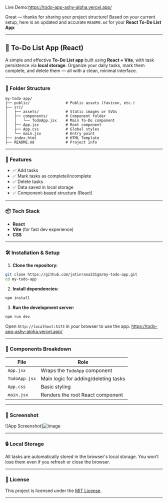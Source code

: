 Live Demo:https://todo-app-ashy-alpha.vercel.app/

Great — thanks for sharing your project structure! Based on your current setup, here is an updated and accurate `README.md` for your **React To-Do List App**:

---

## 📝 To-Do List App (React)

A simple and effective **To-Do List app** built using **React + Vite**, with task persistence via **local storage**. Organize your daily tasks, mark them complete, and delete them — all with a clean, minimal interface.

---

### 📁 Folder Structure

```
my-todo-app/
├── public/                # Public assets (favicon, etc.)
├── src/
│   ├── assets/            # Static images or SVGs
│   ├── components/        # Component folder
│   │   └── TodoApp.jsx    # Main To-Do component
│   ├── App.jsx            # Root component
│   ├── App.css            # Global styles
│   └── main.jsx           # Entry point
├── index.html             # HTML Template
├── README.md              # Project info
```

---

### 🚀 Features

* ✅ Add tasks
* ✅ Mark tasks as complete/incomplete
* ✅ Delete tasks
* ✅ Data saved in local storage
* ✅ Component-based structure (React)

---

### 📦 Tech Stack

* **React**
* **Vite** (for fast dev experience)
* **CSS**

---

### 🛠️ Installation & Setup

1. **Clone the repository:**

```bash
git clone https://github.com/jatinrana331gm/my-todo-app.git
cd my-todo-app
```

2. **Install dependencies:**

```bash
npm install
```

3. **Run the development server:**

```bash
npm run dev
```

Open `http://localhost:5173` in your browser to use the app.
https://todo-app-ashy-alpha.vercel.app/

---

### 🧠 Components Breakdown

| File          | Role                                 |
| ------------- | ------------------------------------ |
| `App.jsx`     | Wraps the `TodoApp` component        |
| `TodoApp.jsx` | Main logic for adding/deleting tasks |
| `App.css`     | Basic styling                        |
| `main.jsx`    | Renders the root React component     |

---

### 📸 Screenshot

![App Screenshot]![image](https://github.com/user-attachments/assets/2179a727-6adc-4cdd-8410-a0f6e1e19175)


---

### 🔒 Local Storage

All tasks are automatically stored in the browser's local storage. You won't lose them even if you refresh or close the browser.

---

### 📃 License

This project is licensed under the [MIT License](LICENSE).

---

